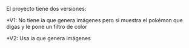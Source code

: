 El proyecto tiene dos versiones:

*V1: No tiene ia que genera imágenes pero si muestra el pokémon que digas y le pone un filtro de color

*V2: Usa ia que genera imágenes
